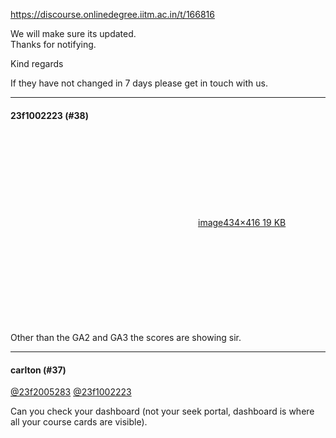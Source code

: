 https://discourse.onlinedegree.iitm.ac.in/t/166816

We will make sure its updated.<br/>
Thanks for notifying.</p>
<p>Kind regards</p>
<p>If they have not changed in 7 days please get in touch with us.</p><hr>

<h4>23f1002223 (#38)</h4>
<p><div class="lightbox-wrapper"><a class="lightbox" data-download-href="/uploads/short-url/hiu9ndzDHhgwxJUbUAJrKfRqzco.png?dl=1" href="https://europe1.discourse-cdn.com/flex013/uploads/iitm/original/3X/7/9/793beb6ec51cf3bb6bbdb68a98b089452b1d5e2c.png" rel="noopener nofollow ugc" title="image"><div class="meta"><svg aria-hidden="true" class="fa d-icon d-icon-far-image svg-icon"><use href="#far-image"></use></svg><span class="filename">image</span><span class="informations">434×416 19 KB</span><svg aria-hidden="true" class="fa d-icon d-icon-discourse-expand svg-icon"><use href="#discourse-expand"></use></svg></div></a></div><br/>
Other than the GA2 and GA3 the scores are showing sir.</p><hr>

<h4>carlton (#37)</h4>
<p><a class="mention" href="/u/23f2005283">@23f2005283</a> <a class="mention" href="/u/23f1002223">@23f1002223</a></p>
<p>Can you check your dashboard (not your seek portal, dashboard is where all your course cards are visible).